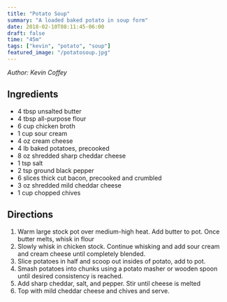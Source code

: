 ```yaml
---
title: "Potato Soup"
summary: "A loaded baked potato in soup form"
date: 2018-02-10T08:11:45-06:00
draft: false
time: "45m"
tags: ["kevin", "potato", "soup"]
featured_image: "/potatosoup.jpg"
---
```


_Author: Kevin Coffey_

## Ingredients

- 4 tbsp unsalted butter
- 4 tbsp all-purpose flour
- 6 cup chicken broth
- 1 cup sour cream
- 4 oz cream cheese
- 4 lb baked potatoes, precooked
- 8 oz shredded sharp cheddar cheese
- 1 tsp salt
- 2 tsp ground black pepper
- 6 slices thick cut bacon, precooked and crumbled
- 3 oz shredded mild cheddar cheese
- 1 cup chopped chives

## Directions

1. Warm large stock pot over medium-high heat.  Add butter to pot.  Once butter melts, whisk in flour
2. Slowly whisk in chicken stock.  Continue whisking and add sour cream and cream cheese until completely blended.
3. Slice potatoes in half and scoop out insides of potato, add to pot.
4. Smash potatoes into chunks using a potato masher or wooden spoon until desired consistency is reached.
5. Add sharp cheddar, salt, and pepper.  Stir until cheese is melted
6. Top with mild cheddar cheese and chives and serve.
